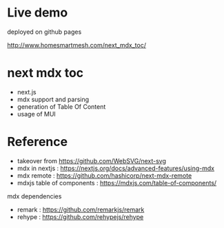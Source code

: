 # Live demo
deployed on github pages

http://www.homesmartmesh.com/next_mdx_toc/

# next mdx toc
* next.js
* mdx support and parsing
* generation of Table Of Content
* usage of MUI

# Reference
* takeover from https://github.com/WebSVG/next-svg
* mdx in nextjs : https://nextjs.org/docs/advanced-features/using-mdx
* mdx remote : https://github.com/hashicorp/next-mdx-remote
* mdxjs table of components : https://mdxjs.com/table-of-components/


mdx dependencies
* remark : https://github.com/remarkjs/remark
* rehype : https://github.com/rehypejs/rehype

